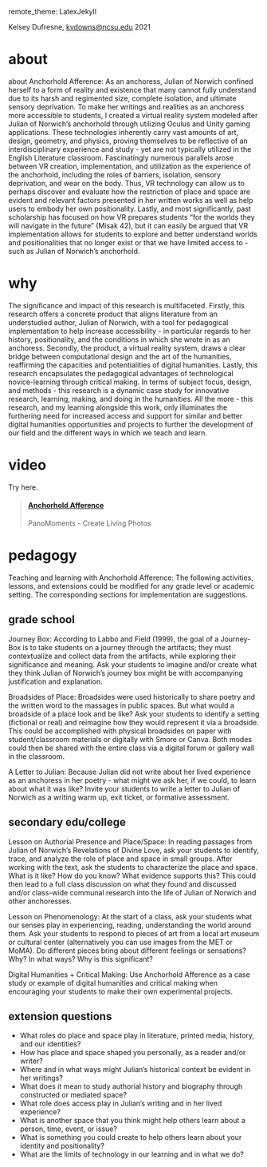 remote_theme: LatexJekyll

Kelsey Dufresne, kvdowns@ncsu.edu
2021

# about

about Anchorhold Afference: As an anchoress, Julian of Norwich confined herself to a form of reality and existence that many cannot fully understand due to its harsh and regimented size, complete isolation, and ultimate sensory deprivation.  To make her writings and realities as an anchoress more accessible to students, I created a virtual reality system modeled after Julian of Norwich’s anchorhold through utilizing Oculus and Unity gaming applications. These technologies inherently carry vast amounts of art, design, geometry, and physics, proving themselves to be reflective of an interdisciplinary experience and study - yet are not typically utilized in the English Literature classroom. Fascinatingly numerous parallels arose between VR creation, implementation, and utilization as the experience of the anchorhold, including the roles of barriers, isolation, sensory deprivation, and wear on the body. Thus, VR technology can allow us to perhaps discover and evaluate how the restriction of place and space are evident and relevant factors presented in her written works as well as help users to embody her own positionality.  Lastly, and most significantly, past scholarship has focused on how VR prepares students “for the worlds they will navigate in the future” (Misak 42), but it can easily be argued that VR implementation allows for students to explore and better understand worlds and positionalities that no longer exist or that we have limited access to - such as Julian of Norwich’s anchorhold.

# why

The significance and impact of this research is multifaceted. Firstly, this research offers a concrete product that aligns literature from an understudied author, Julian of Norwich, with a tool for pedagogical implementation to help increase accessibility - in particular regards to her history, positionality, and the conditions in which she wrote in as an anchoress. Secondly, the product, a virtual reality system, draws a clear bridge between computational design and the art of the humanities, reaffirming the capacities and potentialities of digital humanities. Lastly, this research encapsulates the pedagogical advantages of technological novice-learning through critical making. In terms of subject focus, design, and methods - this research is a dynamic case study for innovative research, learning, making, and doing in the humanities. All the more - this research, and my learning alongside this work, only illuminates the furthering need for increased access and support for similar and better digital humanities opportunities and projects to further the development of our field and the different ways in which we teach and learn.

# video

Try here.

<blockquote class="embedly-card" data-card-key="2ac266a6138e47a4941b23d9714fa09d" data-card-controls="1" data-card-width="600" data-card-branding="0"><h4><a href="https://my.panomoments.com/u/kelseydufresne/m/anchorhold-afference">Anchorhold Afference</a></h4><p>PanoMoments - Create Living Photos</p></blockquote><script async src="//cdn.embedly.com/widgets/platform.js" charset="UTF-8"></script>

# pedagogy

Teaching and learning with Anchorhold Afference: The following activities, lessons, and extensions could be modified for any grade level or academic setting. The corresponding sections for implementation are suggestions.

## grade school

Journey Box: According to Labbo and Field (1999), the goal of a Journey-Box is to take students on a journey through the artifacts; they must contextualize and collect data from the artifacts, while exploring their significance and meaning. Ask your students to imagine and/or create what they think Julian of Norwich’s journey box might be with accompanying justification and explanation.

Broadsides of Place: Broadsides were used historically to share poetry and the written word to the massages in public spaces. But what would a broadside of a place look and be like? Ask your students to identify a setting (fictional or real) and reimagine how they would represent it via a broadside. This could be accomplished with physical broadsides on paper with student/classroom materials or digitally with Smore or Canva. Both modes could then be shared with the entire class via a digital forum or gallery wall in the classroom.

A Letter to Julian: Because Julian did not write about her lived experience as an anchoress in her poetry - what might we ask her, if we could, to learn about what it was like? Invite your students to write a letter to Julian of Norwich as a writing warm up, exit ticket, or formative assessment. 

## secondary edu/college

Lesson on Authorial Presence and Place/Space: In reading passages from Julian of Norwich’s Revelations of Divine Love, ask your students to identify, trace, and analyze the role of place and space in small groups. After working with the text, ask the students to characterize the place and space. What is it like? How do you know? What evidence supports this? This could then lead to a full class discussion on what they found and discussed and/or class-wide communal research into the life of Julian of Norwich and other anchoresses.

Lesson on Phenomenology: At the start of a class, ask your students what our senses play in experiencing, reading, understanding the world around them. Ask your students to respond to pieces of art from a local art museum or cultural center (alternatively you can use images from the MET or MoMA). Do different pieces bring about different feelings or sensations? Why? In what ways? Why is this significant? 

Digital Humanities + Critical Making: Use Anchorhold Afference as a case study or example of digital humanities and critical making when encouraging your students to make their own experimental projects. 

## extension questions 
* What roles do place and space play in literature, printed media, history, and our identities? 
* How has place and space shaped you personally, as a reader and/or writer?
* Where and in what ways might Julian’s historical context be evident in her writings?
* What does it mean to study authorial history and biography through constructed or mediated space?
* What role does access play in Julian’s writing and in her lived experience?
* What is another space that you think might help others learn about a person, time, event, or issue? 
* What is something you could create to help others learn about your identity and positionality?
* What are the limits of technology in our learning and in what we do?
